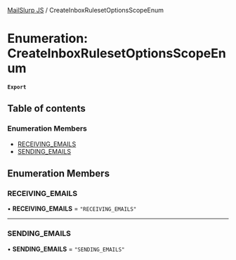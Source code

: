 [MailSlurp JS](../README.md) / CreateInboxRulesetOptionsScopeEnum

# Enumeration: CreateInboxRulesetOptionsScopeEnum

**`Export`**

## Table of contents

### Enumeration Members

- [RECEIVING\_EMAILS](CreateInboxRulesetOptionsScopeEnum.md#receiving_emails)
- [SENDING\_EMAILS](CreateInboxRulesetOptionsScopeEnum.md#sending_emails)

## Enumeration Members

### RECEIVING\_EMAILS

• **RECEIVING\_EMAILS** = ``"RECEIVING_EMAILS"``

___

### SENDING\_EMAILS

• **SENDING\_EMAILS** = ``"SENDING_EMAILS"``
